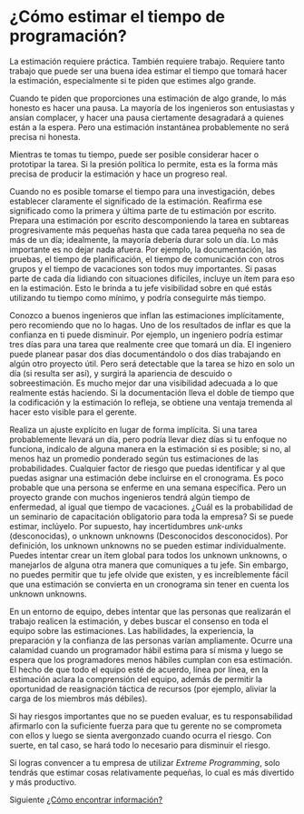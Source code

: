 # ¿Cómo estimar el tiempo de programación?
[//]: # (Version:1.0.0)
La estimación requiere práctica. También requiere trabajo. Requiere tanto trabajo que puede ser una buena idea estimar el tiempo que tomará hacer la estimación, especialmente si te piden que estimes algo grande.

Cuando te piden que proporciones una estimación de algo grande, lo más honesto es hacer una pausa. La mayoría de los ingenieros son entusiastas y ansían complacer, y hacer una pausa ciertamente desagradará a quienes están a la espera. Pero una estimación instantánea probablemente no será precisa ni honesta.

Mientras te tomas tu tiempo, puede ser posible considerar hacer o prototipar la tarea. Si la presión política lo permite, esta es la forma más precisa de producir la estimación y hace un progreso real.

Cuando no es posible tomarse el tiempo para una investigación, debes establecer claramente el significado de la estimación. Reafirma ese significado como la primera y última parte de tu estimación por escrito. Prepara una estimación por escrito descomponiendo la tarea en subtareas progresivamente más pequeñas hasta que cada tarea pequeña no sea de más de un día; idealmente, la mayoría debería durar solo un día. Lo más importante es no dejar nada afuera. Por ejemplo, la documentación, las pruebas, el tiempo de planificación, el tiempo de comunicación con otros grupos y el tiempo de vacaciones son todos muy importantes. Si pasas parte de cada día lidiando con situaciones difíciles, incluye un ítem para eso en la estimación. Esto le brinda a tu jefe visibilidad sobre en qué estás utilizando tu tiempo como mínimo, y podría conseguirte más tiempo.

Conozco a buenos ingenieros que inflan las estimaciones implícitamente, pero recomiendo que no lo hagas. Uno de los resultados de inflar es que la confianza en ti puede disminuir. Por ejemplo, un ingeniero podría estimar tres días para una tarea que realmente cree que tomará un día. El ingeniero puede planear pasar dos días documentándolo o dos días trabajando en algún otro proyecto útil. Pero será detectable que la tarea se hizo en solo un día (si resulta ser así), y surgirá la apariencia de descuido o sobreestimación. Es mucho mejor dar una visibilidad adecuada a lo que realmente estás haciendo. Si la documentación lleva el doble de tiempo que la codificación y la estimación lo refleja, se obtiene una ventaja tremenda al hacer esto visible para el gerente.

Realiza un ajuste explícito en lugar de forma implícita. Si una tarea probablemente llevará un día, pero podría llevar diez días si tu enfoque no funciona, indícalo de alguna manera en la estimación si es posible; si no, al menos haz un promedio ponderado según tus estimaciones de las probabilidades. Cualquier factor de riesgo que puedas identificar y al que puedas asignar una estimación debe incluirse en el cronograma. Es poco probable que una persona se enferme en una semana específica. Pero un proyecto grande con muchos ingenieros tendrá algún tiempo de enfermedad, al igual que tiempo de vacaciones. ¿Cuál es la probabilidad de un seminario de capacitación obligatorio para toda la empresa? Si se puede estimar, inclúyelo. Por supuesto, hay incertidumbres *unk-unks* (desconocidas), o unknown unknowns (Desconocidos desconocidos). Por definición, los unknown unknowns no se pueden estimar individualmente. Puedes intentar crear un ítem global para todos los unknown unknowns, o manejarlos de alguna otra manera que comuniques a tu jefe. Sin embargo, no puedes permitir que tu jefe olvide que existen, y es increíblemente fácil que una estimación se convierta en un cronograma sin tener en cuenta los unknown unknowns.

En un entorno de equipo, debes intentar que las personas que realizarán el trabajo realicen la estimación, y debes buscar el consenso en toda el equipo sobre las estimaciones. Las habilidades, la experiencia, la preparación y la confianza de las personas varían ampliamente. Ocurre una calamidad cuando un programador hábil estima para sí misma y luego se espera que los programadores menos hábiles cumplan con esa estimación. El hecho de que todo el equipo esté de acuerdo, línea por línea, en la estimación aclara la comprensión del equipo, además de permitir la oportunidad de reasignación táctica de recursos (por ejemplo, aliviar la carga de los miembros más débiles).

Si hay riesgos importantes que no se pueden evaluar, es tu responsabilidad afirmarlo con la suficiente fuerza para que tu gerente no se comprometa con ellos y luego se sienta avergonzado cuando ocurra el riesgo. Con suerte, en tal caso, se hará todo lo necesario para disminuir el riesgo.

Si logras convencer a tu empresa de utilizar *Extreme Programming*, solo tendrás que estimar cosas relativamente pequeñas, lo cual es más divertido y más productivo.

Siguiente [¿Cómo encontrar información?](03-How-to-Find-Out-Information.md)
